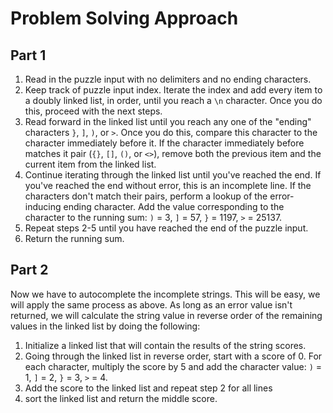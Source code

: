 # Problem Solving Approach

## Part 1

1. Read in the puzzle input with no delimiters and no ending characters.
2. Keep track of puzzle input index. Iterate the index and add every item to a doubly linked list, in order, until you reach a `\n` character. Once you do this, proceed with the next steps.
3. Read forward in the linked list until you reach any one of the "ending" characters `}`, `]`, `)`, or `>`. Once you do this, compare this character to the character immediately before it. If the character immediately before matches it pair (`{}`, `[]`, `()`, or `<>`), remove both the previous item and the current item from the linked list.
4. Continue iterating through the linked list until you've reached the end. If you've reached the end without error, this is an incomplete line. If the characters don't match their pairs, perform a lookup of the error-inducing ending character. Add the value corresponding to the character to the running sum: `)` = 3, `]` = 57, `}` = 1197, `>` = 25137.
5. Repeat steps 2-5 until you have reached the end of the puzzle input.
6. Return the running sum.

## Part 2

Now we have to autocomplete the incomplete strings. This will be easy, we will apply the same process as above. 
As long as an error value isn't returned, we will calculate the string value in reverse order of the remaining values in the linked list by doing the following:

1. Initialize a linked list that will contain the results of the string scores.
2. Going through the linked list in reverse order, start with a score of 0. For each character, multiply the score by 5 and add the character value: `)` = 1, `]` = 2, `}` = 3, `>` = 4.
3. Add the score to the linked list and repeat step 2 for all lines
4. sort the linked list and return the middle score.